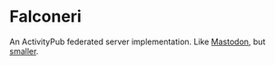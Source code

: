 # Falconeri

An ActivityPub federated server implementation. Like [Mastodon][], but
[smaller][].

[mastodon]: https://joinmastodon.org/
[smaller]: https://en.wikipedia.org/wiki/Palaeoloxodon_falconeri
